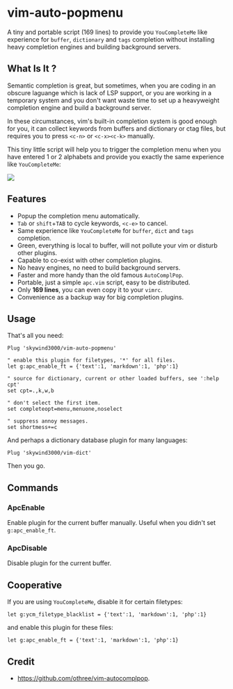 # vim-auto-popmenu

A tiny and portable script (169 lines) to provide you `YouCompleteMe` like experience for `buffer`, `dictionary` and `tags` completion without installing heavy completion engines and building background servers.

## What Is It ?

Semantic completion is great, but sometimes, when you are coding in an obscure laguange which is lack of LSP support, or you are working in a temporary system and you don't want waste time to set up a heavyweight completion engine and build a background server.

In these circumstances, vim's built-in completion system is good enough for you, it can collect keywords from buffers and dictionary or ctag files, but requires you to press `<c-n>` or `<c-x><c-k>` manually.

This tiny little script will help you to trigger the completion menu when you have entered 1 or 2 alphabets and provide you exactly the same experience like `YouCompleteMe`:

![](https://skywind3000.github.io/images/p/auto-popmenu/demo.gif)

## Features

- Popup the completion menu automatically.
- `Tab` or `shift`+`TAB` to cycle keywords, `<c-e>` to cancel.
- Same experience like `YouCompleteMe` for `buffer`, `dict` and `tags` completion.
- Green, everything is local to buffer, will not pollute your vim or disturb other plugins.
- Capable to co-exist with other completion plugins.
- No heavy engines, no need to build background servers.
- Faster and more handy than the old famous `AutoComplPop`.
- Portable, just a simple `apc.vim` script, easy to be distributed.
- Only **169 lines**, you can even copy it to your `vimrc`.
- Convenience as a backup way for big completion plugins.

## Usage

That's all you need:

```VimL
Plug 'skywind3000/vim-auto-popmenu'

" enable this plugin for filetypes, '*' for all files.
let g:apc_enable_ft = {'text':1, 'markdown':1, 'php':1}

" source for dictionary, current or other loaded buffers, see ':help cpt'
set cpt=.,k,w,b

" don't select the first item.
set completeopt=menu,menuone,noselect

" suppress annoy messages.
set shortmess+=c
```

And perhaps a dictionary database plugin for many languages:

```
Plug 'skywind3000/vim-dict'
```

Then you go.

## Commands

### ApcEnable

Enable plugin for the current buffer manually. Useful when you didn't set `g:apc_enable_ft`.

### ApcDisable

Disable plugin for the current buffer.

## Cooperative

If you are using `YouCompleteMe`, disable it for certain filetypes:

```VimL
let g:ycm_filetype_blacklist = {'text':1, 'markdown':1, 'php':1}
```

and enable this plugin for these files:

```VimL
let g:apc_enable_ft = {'text':1, 'markdown':1, 'php':1}
```


## Credit

- https://github.com/othree/vim-autocomplpop.
